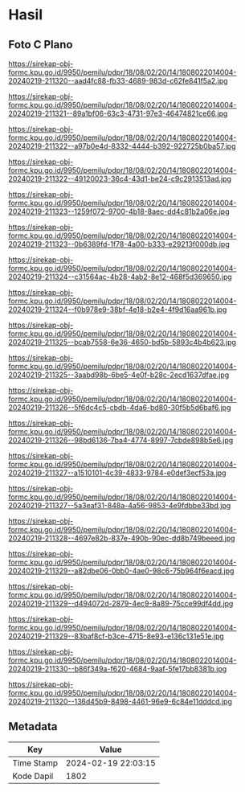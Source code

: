 # Hasil

## Foto C Plano

https://sirekap-obj-formc.kpu.go.id/9950/pemilu/pdpr/18/08/02/20/14/1808022014004-20240219-211320--aad4fc88-fb33-4689-983d-c62fe841f5a2.jpg

https://sirekap-obj-formc.kpu.go.id/9950/pemilu/pdpr/18/08/02/20/14/1808022014004-20240219-211321--89a1bf06-63c3-4731-97e3-46474821ce66.jpg

https://sirekap-obj-formc.kpu.go.id/9950/pemilu/pdpr/18/08/02/20/14/1808022014004-20240219-211322--a97b0e4d-8332-4444-b392-922725b0ba57.jpg

https://sirekap-obj-formc.kpu.go.id/9950/pemilu/pdpr/18/08/02/20/14/1808022014004-20240219-211322--49120023-36c4-43d1-be24-c9c2913513ad.jpg

https://sirekap-obj-formc.kpu.go.id/9950/pemilu/pdpr/18/08/02/20/14/1808022014004-20240219-211323--1259f072-9700-4b18-8aec-dd4c81b2a06e.jpg

https://sirekap-obj-formc.kpu.go.id/9950/pemilu/pdpr/18/08/02/20/14/1808022014004-20240219-211323--0b6389fd-1f78-4a00-b333-e29213f000db.jpg

https://sirekap-obj-formc.kpu.go.id/9950/pemilu/pdpr/18/08/02/20/14/1808022014004-20240219-211324--c31564ac-4b28-4ab2-8e12-468f5d369650.jpg

https://sirekap-obj-formc.kpu.go.id/9950/pemilu/pdpr/18/08/02/20/14/1808022014004-20240219-211324--f0b978e9-38bf-4e18-b2e4-4f9d16aa961b.jpg

https://sirekap-obj-formc.kpu.go.id/9950/pemilu/pdpr/18/08/02/20/14/1808022014004-20240219-211325--bcab7558-6e36-4650-bd5b-5893c4b4b623.jpg

https://sirekap-obj-formc.kpu.go.id/9950/pemilu/pdpr/18/08/02/20/14/1808022014004-20240219-211325--3aabd98b-6be5-4e0f-b28c-2ecd1637dfae.jpg

https://sirekap-obj-formc.kpu.go.id/9950/pemilu/pdpr/18/08/02/20/14/1808022014004-20240219-211326--5f6dc4c5-cbdb-4da6-bd80-30f5b5d6baf6.jpg

https://sirekap-obj-formc.kpu.go.id/9950/pemilu/pdpr/18/08/02/20/14/1808022014004-20240219-211326--98bd6136-7ba4-4774-8997-7cbde898b5e6.jpg

https://sirekap-obj-formc.kpu.go.id/9950/pemilu/pdpr/18/08/02/20/14/1808022014004-20240219-211327--a1510101-4c39-4833-9784-e0def3ecf53a.jpg

https://sirekap-obj-formc.kpu.go.id/9950/pemilu/pdpr/18/08/02/20/14/1808022014004-20240219-211327--5a3eaf31-848a-4a56-9853-4e9fdbbe33bd.jpg

https://sirekap-obj-formc.kpu.go.id/9950/pemilu/pdpr/18/08/02/20/14/1808022014004-20240219-211328--4697e82b-837e-490b-90ec-dd8b749beeed.jpg

https://sirekap-obj-formc.kpu.go.id/9950/pemilu/pdpr/18/08/02/20/14/1808022014004-20240219-211329--a82dbe06-0bb0-4ae0-98c6-75b964f6eacd.jpg

https://sirekap-obj-formc.kpu.go.id/9950/pemilu/pdpr/18/08/02/20/14/1808022014004-20240219-211329--d494072d-2879-4ec9-8a89-75cce99df4dd.jpg

https://sirekap-obj-formc.kpu.go.id/9950/pemilu/pdpr/18/08/02/20/14/1808022014004-20240219-211329--83baf8cf-b3ce-4715-8e93-e136c131e51e.jpg

https://sirekap-obj-formc.kpu.go.id/9950/pemilu/pdpr/18/08/02/20/14/1808022014004-20240219-211330--b86f349a-f620-4684-9aaf-5fe17bb8381b.jpg

https://sirekap-obj-formc.kpu.go.id/9950/pemilu/pdpr/18/08/02/20/14/1808022014004-20240219-211320--136d45b9-8498-4461-96e9-6c84e11dddcd.jpg


## Metadata

| Key        | Value               |
| ---------- | ------------------- |
| Time Stamp | 2024-02-19 22:03:15 |
| Kode Dapil | 1802                |



